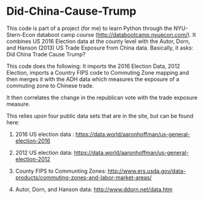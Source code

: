 # Did-China-Cause-Trump
This code is part of a project (for me) to learn Python through the NYU-Stern-Econ databoot camp course (http://databootcamp.nyuecon.com/). It combines US 2016 Election data at the county level with the Autor, Dorn, and Hanson (2013) US Trade Exposure from China data. Basically, it asks: Did China Trade Cause Trump?

This code does the following: It imports the 2016 Election Data, 2012 Election, imports a Country FIPS code to Commuting Zone mapping and then merges it with the ADH data which measures the exposure of a commuting zone to Chinese trade. 

It then correlates the change in the republican vote with the trade exposure measure.

This relies upon four public data sets that are in the site, but can be found here:

1) 2016 US election data : https://data.world/aaronhoffman/us-general-election-2016

2) 2012 US election data: https://data.world/aaronhoffman/us-general-election-2012

2) County FIPS to Communting Zones: http://www.ers.usda.gov/data-products/commuting-zones-and-labor-market-areas/

3) Autor, Dorn, and Hanson data: http://www.ddorn.net/data.htm

